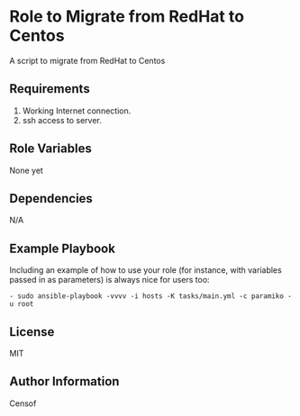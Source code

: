 Role to Migrate from RedHat to Centos
=====================================

A script to migrate from RedHat to Centos

Requirements
------------

1. Working Internet connection.
2. ssh access to server.

Role Variables
--------------

None yet

Dependencies
------------

N/A

Example Playbook
----------------

Including an example of how to use your role (for instance, with variables passed in as parameters) is always nice for users too:

    - sudo ansible-playbook -vvvv -i hosts -K tasks/main.yml -c paramiko -u root

License
-------

MIT

Author Information
------------------

Censof
